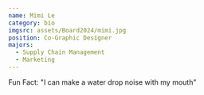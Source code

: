 ```yaml
---
name: Mimi Le
category: bio
imgsrc: assets/Board2024/mimi.jpg
position: Co-Graphic Designer
majors:
  - Supply Chain Management
  - Marketing
---
```

Fun Fact: "I can make a water drop noise with my mouth"
